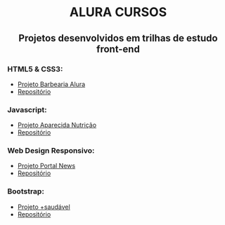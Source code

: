 <h1 align="center">ALURA CURSOS</h1>
<h2 align="center">Projetos desenvolvidos em trilhas de estudo front-end</h2>


### HTML5 & CSS3:
* <a href="https://alura-barbearia.netlify.app/">Projeto Barbearia Alura</a>
* <a href="https://github.com/anamlcl/aluracursos/tree/main/html5-e-css3/barbearia-alura">Repositório</a>

### Javascript:
* <a href="https://aparecidanutricao.netlify.app/">Projeto Aparecida Nutrição</a>
* <a href="https://github.com/anamlcl/aluracursos/tree/main/introducao-javascript/aparecida-nutricao">Repositório</a>

### Web Design Responsivo:
* <a href="https://portal-news.netlify.app/">Projeto Portal News</a>
* <a href="https://github.com/anamlcl/aluracursos/tree/main/web-design-responsivo/portal-de-noticia">Repositório</a>

### Bootstrap:
* <a href="https://maissaudavel.netlify.app/">Projeto +saudável</a>
* <a href="https://github.com/anamlcl/aluracursos/tree/main/bootstrap4/mais-saudavel">Repositório</a>